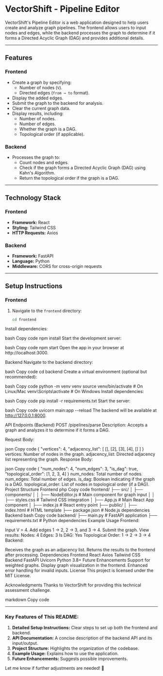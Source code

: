 # VectorShift - Pipeline Editor

VectorShift's Pipeline Editor is a web application designed to help users create and analyze graph pipelines. The frontend allows users to input nodes and edges, while the backend processes the graph to determine if it forms a Directed Acyclic Graph (DAG) and provides additional details.

---

## Features

### **Frontend**
- Create a graph by specifying:
  - Number of nodes (`V`).
  - Directed edges (`from → to` format).
- Display the added edges.
- Submit the graph to the backend for analysis.
- Clear the current graph data.
- Display results, including:
  - Number of nodes.
  - Number of edges.
  - Whether the graph is a DAG.
  - Topological order (if applicable).

### **Backend**
- Processes the graph to:
  - Count nodes and edges.
  - Check if the graph forms a Directed Acyclic Graph (DAG) using Kahn's Algorithm.
  - Return the topological order if the graph is a DAG.

---

## Technology Stack

### **Frontend**
- **Framework:** React
- **Styling:** Tailwind CSS
- **HTTP Requests:** Axios

### **Backend**
- **Framework:** FastAPI
- **Language:** Python
- **Middleware:** CORS for cross-origin requests

---

## Setup Instructions

### **Frontend**
1. Navigate to the `frontend` directory:
   ```bash
   cd frontend
Install dependencies:

bash
Copy code
npm install
Start the development server:

bash
Copy code
npm start
Open the app in your browser at http://localhost:3000.

Backend
Navigate to the backend directory:

bash
Copy code
cd backend
Create a virtual environment (optional but recommended):

bash
Copy code
python -m venv venv
source venv/bin/activate   # On Linux/Mac
venv\Scripts\activate      # On Windows
Install dependencies:

bash
Copy code
pip install -r requirements.txt
Start the server:

bash
Copy code
uvicorn main:app --reload
The backend will be available at http://127.0.0.1:8000.

API Endpoints (Backend)
POST /pipelines/parse
Description: Accepts a graph and analyzes it to determine if it forms a DAG.

Request Body:

json
Copy code
{
  "vertices": 4,
  "adjacency_list": [
    [],
    [2],
    [3],
    [4],
    []
  ]
}
vertices: Number of nodes in the graph.
adjacency_list: Directed adjacency list representing the graph.
Response Body:

json
Copy code
{
  "num_nodes": 4,
  "num_edges": 3,
  "is_dag": true,
  "topological_order": [1, 2, 3, 4]
}
num_nodes: Total number of nodes.
num_edges: Total number of edges.
is_dag: Boolean indicating if the graph is a DAG.
topological_order: List of nodes in topological order (if a DAG).
Project Structure
Frontend
php
Copy code
frontend/
├── src/
│   ├── components/
│   │   ├── NodeEditor.js     # Main component for graph input
│   │   ├── styles.css        # Tailwind CSS integration
│   ├── App.js                # Main React App component
│   ├── index.js              # React entry point
├── public/
│   ├── index.html            # HTML template
├── package.json              # Node.js dependencies
Backend
bash
Copy code
backend/
├── main.py                   # FastAPI application
├── requirements.txt          # Python dependencies
Example Usage
Frontend:

Input V = 4.
Add edges 1 → 2, 2 → 3, and 3 → 4.
Submit the graph.
View results:
Nodes: 4
Edges: 3
Is DAG: Yes
Topological Order: 1 → 2 → 3 → 4
Backend:

Receives the graph as an adjacency list.
Returns the results to the frontend after processing.
Dependencies
Frontend
React
Axios
Tailwind CSS
Backend
FastAPI
Uvicorn
Python 3.8+
Future Enhancements
Support for weighted graphs.
Display graph visualization in the frontend.
Enhanced error handling for invalid inputs.
License
This project is licensed under the MIT License.

Acknowledgments
Thanks to VectorShift for providing this technical assessment challenge.

markdown
Copy code

---

### Key Features of This README:
1. **Detailed Setup Instructions:** Clear steps to set up both the frontend and backend.
2. **API Documentation:** A concise description of the backend API and its input/output.
3. **Project Structure:** Highlights the organization of the codebase.
4. **Example Usage:** Explains how to use the application.
5. **Future Enhancements:** Suggests possible improvements.

Let me know if further adjustments are needed! 🚀
